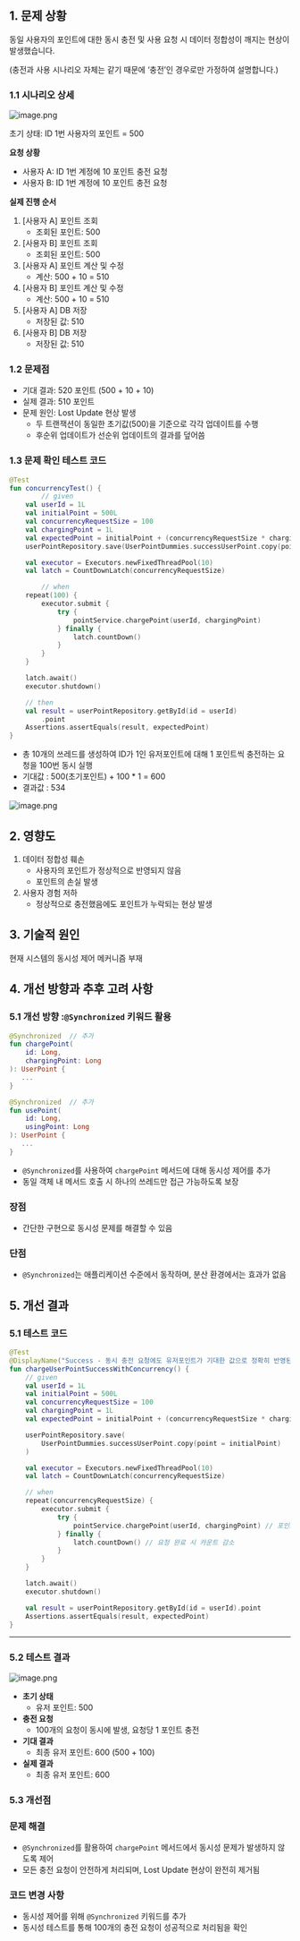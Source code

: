 ## 1. 문제 상황

동일 사용자의 포인트에 대한 동시 충전 및 사용 요청 시 데이터 정합성이 깨지는 현상이 발생했습니다.

(충전과 사용 시나리오 자체는 같기 때문에 ‘충전’인 경우로만 가정하여 설명합니다.)

### 1.1 시나리오 상세

![image.png](https://prod-files-secure.s3.us-west-2.amazonaws.com/65ca0ab9-55df-4434-920b-7630fa439ec9/51ae23cf-c529-4ceb-84be-88ce1392eb6e/image.png)

초기 상태: ID 1번 사용자의 포인트 = 500

**요청 상황**

- 사용자 A: ID 1번 계정에 10 포인트 충전 요청
- 사용자 B: ID 1번 계정에 10 포인트 충전 요청

**실제 진행 순서**

1. [사용자 A] 포인트 조회
    - 조회된 포인트: 500
2. [사용자 B] 포인트 조회
    - 조회된 포인트: 500
3. [사용자 A] 포인트 계산 및 수정
    - 계산: 500 + 10 = 510
4. [사용자 B] 포인트 계산 및 수정
    - 계산: 500 + 10 = 510
5. [사용자 A] DB 저장
    - 저장된 값: 510
6. [사용자 B] DB 저장
    - 저장된 값: 510

### 1.2 문제점

- 기대 결과: 520 포인트 (500 + 10 + 10)
- 실제 결과: 510 포인트
- 문제 원인: Lost Update 현상 발생
    - 두 트랜잭션이 동일한 초기값(500)을 기준으로 각각 업데이트를 수행
    - 후순위 업데이트가 선순위 업데이트의 결과를 덮어씀

### 1.3 문제 확인 테스트 코드

```kotlin
@Test
fun concurrencyTest() {
		// given
    val userId = 1L
    val initialPoint = 500L
    val concurrencyRequestSize = 100
    val chargingPoint = 1L
    val expectedPoint = initialPoint + (concurrencyRequestSize * chargingPoint)
    userPointRepository.save(UserPointDummies.successUserPoint.copy(point = initialPoint))

    val executor = Executors.newFixedThreadPool(10)
    val latch = CountDownLatch(concurrencyRequestSize)

		// when
    repeat(100) {
        executor.submit {
            try {
                pointService.chargePoint(userId, chargingPoint)
            } finally {
                latch.countDown()
            }
        }
    }

    latch.await()
    executor.shutdown()

    // then
    val result = userPointRepository.getById(id = userId)
        .point
    Assertions.assertEquals(result, expectedPoint)
}
```

- 총 10개의 쓰레드를 생성하여 ID가 1인 유저포인트에 대해 1 포인트씩 충전하는 요청을 100번 동시 실행
- 기대값 : 500(초기포인트) + 100 * 1 = 600
- 결과값 : 534

![image.png](https://prod-files-secure.s3.us-west-2.amazonaws.com/65ca0ab9-55df-4434-920b-7630fa439ec9/e3362616-f59c-4ff8-aea7-76f467078ce3/image.png)

## 2. 영향도

1. 데이터 정합성 훼손
    - 사용자의 포인트가 정상적으로 반영되지 않음
    - 포인트의 손실 발생
2. 사용자 경험 저하
    - 정상적으로 충전했음에도 포인트가 누락되는 현상 발생

## 3. 기술적 원인

현재 시스템의 동시성 제어 메커니즘 부재

## 4. 개선 방향과 추후 고려 사항

### 5.1 개선 방향 :`@Synchronized` 키워드 활용

```kotlin
@Synchronized  // 추가
fun chargePoint(
    id: Long,
    chargingPoint: Long
): UserPoint {
   ... 
}

@Synchronized  // 추가
fun usePoint(
    id: Long,
    usingPoint: Long
): UserPoint {
   ...
}
```

- `@Synchronized`를 사용하여 `chargePoint` 메서드에 대해 동시성 제어를 추가
- 동일 객체 내 메서드 호출 시 하나의 쓰레드만 접근 가능하도록 보장

### 장점

- 간단한 구현으로 동시성 문제를 해결할 수 있음

### 단점

- `@Synchronized`는 애플리케이션 수준에서 동작하며, 분산 환경에서는 효과가 없음

## 5. 개선 결과

### 5.1 테스트 코드

```kotlin
@Test
@DisplayName("Success - 동시 충전 요청에도 유저포인트가 기대한 값으로 정확히 반영된다.")
fun chargeUserPointSuccessWithConcurrency() {
    // given
    val userId = 1L
    val initialPoint = 500L
    val concurrencyRequestSize = 100
    val chargingPoint = 1L
    val expectedPoint = initialPoint + (concurrencyRequestSize * chargingPoint)

    userPointRepository.save(
        UserPointDummies.successUserPoint.copy(point = initialPoint)
    )

    val executor = Executors.newFixedThreadPool(10)
    val latch = CountDownLatch(concurrencyRequestSize)

    // when
    repeat(concurrencyRequestSize) {
        executor.submit {
            try {
                pointService.chargePoint(userId, chargingPoint) // 포인트 충전 요청
            } finally {
                latch.countDown() // 요청 완료 시 카운트 감소
            }
        }
    }

    latch.await()
    executor.shutdown()

    val result = userPointRepository.getById(id = userId).point
    Assertions.assertEquals(result, expectedPoint)
}

```

---

### 5.2 테스트 결과

![image.png](https://prod-files-secure.s3.us-west-2.amazonaws.com/65ca0ab9-55df-4434-920b-7630fa439ec9/7bbc72a6-5035-4a7e-b6e4-5e40ad3d1f16/image.png)

- **초기 상태**
    - 유저 포인트: 500
- **충전 요청**
    - 100개의 요청이 동시에 발생, 요청당 1 포인트 충전
- **기대 결과**
    - 최종 유저 포인트: 600 (500 + 100)
- **실제 결과**
    - 최종 유저 포인트: 600

### 5.3 개선점

### 문제 해결

- `@Synchronized`를 활용하여 `chargePoint` 메서드에서 동시성 문제가 발생하지 않도록 제어
- 모든 충전 요청이 안전하게 처리되며, Lost Update 현상이 완전히 제거됨

### 코드 변경 사항

- 동시성 제어를 위해 `@Synchronized` 키워드를 추가
- 동시성 테스트를 통해 100개의 충전 요청이 성공적으로 처리됨을 확인